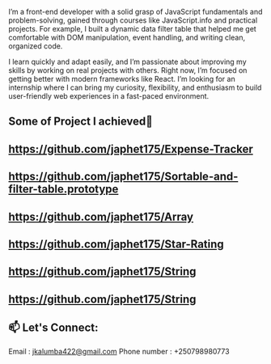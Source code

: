 I’m a front-end developer with a solid grasp of JavaScript fundamentals and problem-solving, gained through courses like JavaScript.info and practical projects. For example, I built a dynamic data filter table that helped me get comfortable with DOM manipulation, event handling, and writing clean, organized code.

I learn quickly and adapt easily, and I’m passionate about improving my skills by working on real projects with others. Right now, I’m focused on getting better with modern frameworks like React. I’m looking for an internship where I can bring my curiosity, flexibility, and enthusiasm to build user-friendly web experiences in a fast-paced environment.


**Some of Project I achieved**🚀
---

**https://github.com/japhet175/Expense-Tracker**
---
**https://github.com/japhet175/Sortable-and-filter-table.prototype**
---
**https://github.com/japhet175/Array**
---
**https://github.com/japhet175/Star-Rating**
---
**https://github.com/japhet175/String**
---
**https://github.com/japhet175/String**
---


## 📫 Let's Connect:
Email : jkalumba422@gmail.com
Phone number : +250798980773

